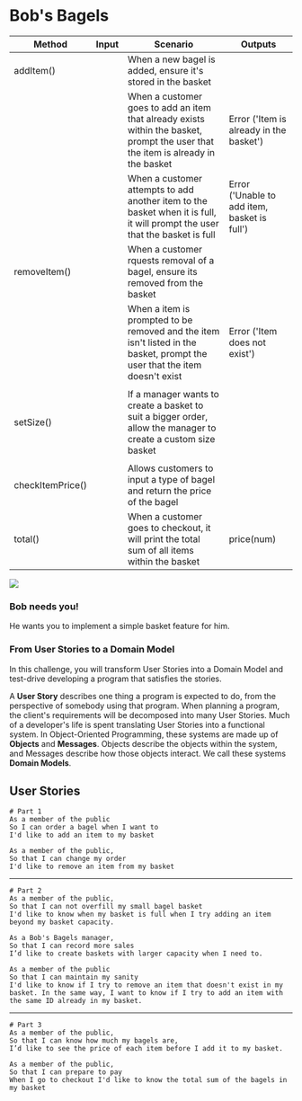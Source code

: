 # Bob's Bagels

| Method           | Input | Scenario                                                                                                                          | Outputs                                      |
|------------------|-------|-----------------------------------------------------------------------------------------------------------------------------------|----------------------------------------------|
| addItem()        |       | When a new bagel is added, ensure it's stored in the basket                                                                       |                                              |
|                  |       | When a customer goes to add an item that already exists within the basket, prompt the user that the item is already in the basket | Error ('Item is already in the basket')      |
|                  |       | When a customer attempts to add another item to the basket when it is full, it will prompt the user that the basket is full       | Error ('Unable to add item, basket is full') |
| removeItem()     |       | When a customer rquests removal of a bagel, ensure its removed from the basket                                                    |                                              |
|                  |       | When a item is prompted to be removed and the item isn't listed in the basket, prompt the user that the item doesn't exist        | Error ('Item does not exist')                |
|                  |       |                                                                                                                                   |                                              |
| setSize()        |       | If a manager wants to create a basket to suit a bigger order, allow the manager to create a custom size basket                    |                                              |
|                  |       |                                                                                                                                   |                                              |
| checkItemPrice() |       | Allows customers to input a type of bagel and return the price of the bagel                                                       |                                              |
| total()          |       | When a customer goes to checkout, it will print the total sum of all items within the basket                                      | price(num)                                   |

![](./_images/bagels.jpg)

### Bob needs you!

He wants you to implement a simple basket feature for him.

### From User Stories to a Domain Model

In this challenge, you will transform User Stories into a Domain Model and test-drive developing a program that satisfies the stories.

A **User Story** describes one thing a program is expected to do, from the perspective of somebody using that program. When planning a program, the client's requirements will be decomposed into many User Stories. Much of a developer's life is spent translating User Stories into a functional system. In Object-Oriented Programming, these systems are made up of **Objects** and **Messages**. Objects describe the objects within the system, and Messages describe how those objects interact. We call these systems **Domain Models**.


## User Stories

```
# Part 1
As a member of the public
So I can order a bagel when I want to
I'd like to add an item to my basket

As a member of the public,
So that I can change my order
I'd like to remove an item from my basket
```
---
```
# Part 2
As a member of the public,
So that I can not overfill my small bagel basket
I'd like to know when my basket is full when I try adding an item beyond my basket capacity.

As a Bob's Bagels manager,
So that I can record more sales
I’d like to create baskets with larger capacity when I need to.

As a member of the public
So that I can maintain my sanity
I'd like to know if I try to remove an item that doesn't exist in my basket. In the same way, I want to know if I try to add an item with the same ID already in my basket.
```
---
```
# Part 3
As a member of the public,
So that I can know how much my bagels are,
I’d like to see the price of each item before I add it to my basket.

As a member of the public,
So that I can prepare to pay
When I go to checkout I'd like to know the total sum of the bagels in my basket
```
